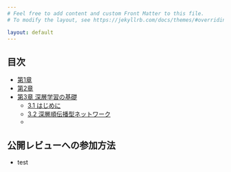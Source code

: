 ```yaml
---
# Feel free to add content and custom Front Matter to this file.
# To modify the layout, see https://jekyllrb.com/docs/themes/#overriding-theme-defaults

layout: default
---
```


## 目次
- [第1章](./chapters/chap1/chap1.md)
- [第2章](./chapters/chap2/chap2.md)
- [第3章 深層学習の基礎](./chapters/chap3/chap3.md)
    - [3.1 はじめに](./chapters/chap3/chap3_1.md)
    - [3.2 深層順伝播型ネットワーク](./chapters/chap3/chap3_1.md)
    - 
## 公開レビューへの参加方法
- test
